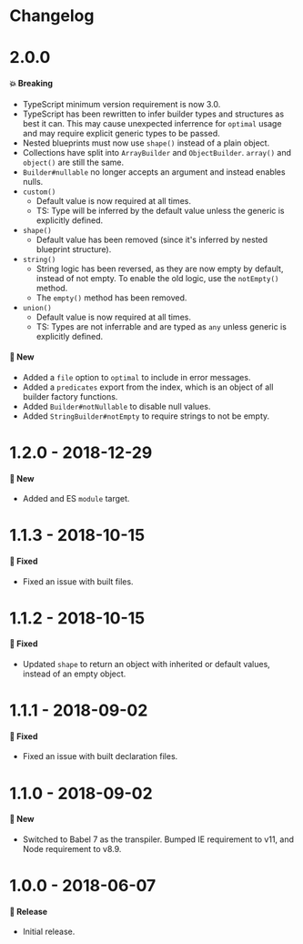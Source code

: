 # Changelog

# 2.0.0

#### 💥 Breaking

- TypeScript minimum version requirement is now 3.0.
- TypeScript has been rewritten to infer builder types and structures as best it can. This may cause
  unexpected inferrence for `optimal` usage and may require explicit generic types to be passed.
- Nested blueprints must now use `shape()` instead of a plain object.
- Collections have split into `ArrayBuilder` and `ObjectBuilder`. `array()` and `object()` are still
  the same.
- `Builder#nullable` no longer accepts an argument and instead enables nulls.
- `custom()`
  - Default value is now required at all times.
  - TS: Type will be inferred by the default value unless the generic is explicitly defined.
- `shape()`
  - Default value has been removed (since it's inferred by nested blueprint structure).
- `string()`
  - String logic has been reversed, as they are now empty by default, instead of not empty. To
    enable the old logic, use the `notEmpty()` method.
  - The `empty()` method has been removed.
- `union()`
  - Default value is now required at all times.
  - TS: Types are not inferrable and are typed as `any` unless generic is explicitly defined.

#### 🚀 New

- Added a `file` option to `optimal` to include in error messages.
- Added a `predicates` export from the index, which is an object of all builder factory functions.
- Added `Builder#notNullable` to disable null values.
- Added `StringBuilder#notEmpty` to require strings to not be empty.

# 1.2.0 - 2018-12-29

#### 🚀 New

- Added and ES `module` target.

# 1.1.3 - 2018-10-15

#### 🐞 Fixed

- Fixed an issue with built files.

# 1.1.2 - 2018-10-15

#### 🐞 Fixed

- Updated `shape` to return an object with inherited or default values, instead of an empty object.

# 1.1.1 - 2018-09-02

#### 🐞 Fixed

- Fixed an issue with built declaration files.

# 1.1.0 - 2018-09-02

#### 🚀 New

- Switched to Babel 7 as the transpiler. Bumped IE requirement to v11, and Node requirement to v8.9.

# 1.0.0 - 2018-06-07

#### 🎉 Release

- Initial release.
